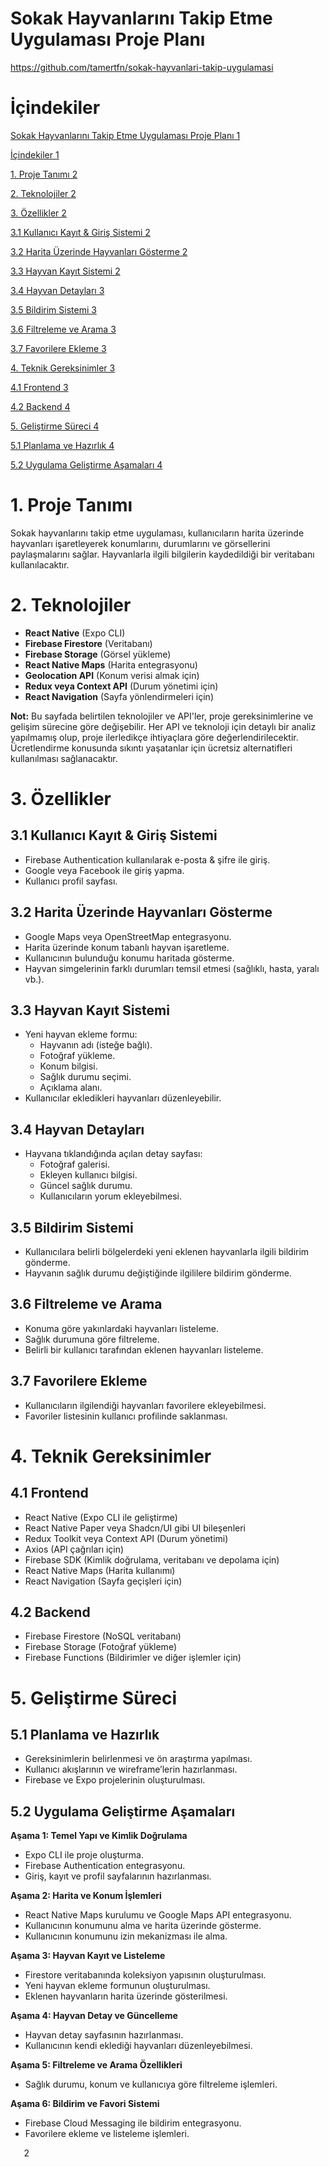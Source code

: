 ﻿<a name="_toc192790687"></a>Sokak Hayvanlarını Takip Etme Uygulaması 
Proje Planı
=====================================================================

<https://github.com/tamertfn/sokak-hayvanlari-takip-uygulamasi>

# <a name="_toc192790688"></a>İçindekiler
[Sokak Hayvanlarını Takip Etme Uygulaması  Proje Planı	1](#_toc192790687)

[İçindekiler	1](#_toc192790688)

[1. Proje Tanımı	2](#_toc192790689)

[2. Teknolojiler	2](#_toc192790690)

[3. Özellikler	2](#_toc192790691)

[3.1 Kullanıcı Kayıt & Giriş Sistemi	2](#_toc192790692)

[3.2 Harita Üzerinde Hayvanları Gösterme	2](#_toc192790693)

[3.3 Hayvan Kayıt Sistemi	2](#_toc192790694)

[3.4 Hayvan Detayları	3](#_toc192790695)

[3.5 Bildirim Sistemi	3](#_toc192790696)

[3.6 Filtreleme ve Arama	3](#_toc192790697)

[3.7 Favorilere Ekleme	3](#_toc192790698)

[4. Teknik Gereksinimler	3](#_toc192790699)

[4.1 Frontend	3](#_toc192790700)

[4.2 Backend	4](#_toc192790701)

[5. Geliştirme Süreci	4](#_toc192790702)

[5.1 Planlama ve Hazırlık	4](#_toc192790703)

[5.2 Uygulama Geliştirme Aşamaları	4](#_toc192790704)






# <a name="_toc192790689"></a>1. Proje Tanımı
Sokak hayvanlarını takip etme uygulaması, kullanıcıların harita üzerinde hayvanları işaretleyerek konumlarını, durumlarını ve görsellerini paylaşmalarını sağlar. Hayvanlarla ilgili bilgilerin kaydedildiği bir veritabanı kullanılacaktır.
# <a name="_toc192790690"></a>2. Teknolojiler
- **React Native** (Expo CLI)
- **Firebase Firestore** (Veritabanı)
- **Firebase Storage** (Görsel yükleme)
- **React Native Maps** (Harita entegrasyonu)
- **Geolocation API** (Konum verisi almak için)
- **Redux veya Context API** (Durum yönetimi için)
- **React Navigation** (Sayfa yönlendirmeleri için)

**Not:** Bu sayfada belirtilen teknolojiler ve API'ler, proje gereksinimlerine ve gelişim sürecine göre değişebilir. Her API ve teknoloji için detaylı bir analiz yapılmamış olup, proje ilerledikçe ihtiyaçlara göre değerlendirilecektir. Ücretlendirme konusunda sıkıntı yaşatanlar için ücretsiz alternatifleri kullanılması sağlanacaktır.
# <a name="_toc192790691"></a>3. Özellikler
## <a name="_toc192790692"></a>3.1 Kullanıcı Kayıt & Giriş Sistemi
- Firebase Authentication kullanılarak e-posta & şifre ile giriş.
- Google veya Facebook ile giriş yapma.
- Kullanıcı profil sayfası.
## <a name="_toc192790693"></a>3.2 Harita Üzerinde Hayvanları Gösterme
- Google Maps veya OpenStreetMap entegrasyonu.
- Harita üzerinde konum tabanlı hayvan işaretleme.
- Kullanıcının bulunduğu konumu haritada gösterme.
- Hayvan simgelerinin farklı durumları temsil etmesi (sağlıklı, hasta, yaralı vb.).
## <a name="_toc192790694"></a>3.3 Hayvan Kayıt Sistemi
- Yeni hayvan ekleme formu: 
  - Hayvanın adı (isteğe bağlı).
  - Fotoğraf yükleme.
  - Konum bilgisi.
  - Sağlık durumu seçimi.
  - Açıklama alanı.
- Kullanıcılar ekledikleri hayvanları düzenleyebilir.
## <a name="_toc192790695"></a>3.4 Hayvan Detayları
- Hayvana tıklandığında açılan detay sayfası: 
  - Fotoğraf galerisi.
  - Ekleyen kullanıcı bilgisi.
  - Güncel sağlık durumu.
  - Kullanıcıların yorum ekleyebilmesi.
## <a name="_toc192790696"></a>3.5 Bildirim Sistemi
- Kullanıcılara belirli bölgelerdeki yeni eklenen hayvanlarla ilgili bildirim gönderme.
- Hayvanın sağlık durumu değiştiğinde ilgililere bildirim gönderme.
## <a name="_toc192790697"></a>3.6 Filtreleme ve Arama
- Konuma göre yakınlardaki hayvanları listeleme.
- Sağlık durumuna göre filtreleme.
- Belirli bir kullanıcı tarafından eklenen hayvanları listeleme.
## <a name="_toc192790698"></a>3.7 Favorilere Ekleme
- Kullanıcıların ilgilendiği hayvanları favorilere ekleyebilmesi.
- Favoriler listesinin kullanıcı profilinde saklanması.
# <a name="_toc192790699"></a>4. Teknik Gereksinimler
## <a name="_toc192790700"></a>4.1 Frontend
- React Native (Expo CLI ile geliştirme)
- React Native Paper veya Shadcn/UI gibi UI bileşenleri
- Redux Toolkit veya Context API (Durum yönetimi)
- Axios (API çağrıları için)
- Firebase SDK (Kimlik doğrulama, veritabanı ve depolama için)
- React Native Maps (Harita kullanımı)
- React Navigation (Sayfa geçişleri için)
## <a name="_toc192790701"></a>4.2 Backend
- Firebase Firestore (NoSQL veritabanı)
- Firebase Storage (Fotoğraf yükleme)
- Firebase Functions (Bildirimler ve diğer işlemler için)
# <a name="_toc192790702"></a>5. Geliştirme Süreci
## <a name="_toc192790703"></a>5.1 Planlama ve Hazırlık
- Gereksinimlerin belirlenmesi ve ön araştırma yapılması.
- Kullanıcı akışlarının ve wireframe’lerin hazırlanması.
- Firebase ve Expo projelerinin oluşturulması.
## <a name="_toc192790704"></a>5.2 Uygulama Geliştirme Aşamaları
**Aşama 1: Temel Yapı ve Kimlik Doğrulama**

- Expo CLI ile proje oluşturma.
- Firebase Authentication entegrasyonu.
- Giriş, kayıt ve profil sayfalarının hazırlanması.

**Aşama 2: Harita ve Konum İşlemleri**

- React Native Maps kurulumu ve Google Maps API entegrasyonu.
- Kullanıcının konumunu alma ve harita üzerinde gösterme.
- Kullanıcının konumunu izin mekanizması ile alma.

**Aşama 3: Hayvan Kayıt ve Listeleme**

- Firestore veritabanında koleksiyon yapısının oluşturulması.
- Yeni hayvan ekleme formunun oluşturulması.
- Eklenen hayvanların harita üzerinde gösterilmesi.

**Aşama 4: Hayvan Detay ve Güncelleme**

- Hayvan detay sayfasının hazırlanması.
- Kullanıcının kendi eklediği hayvanları düzenleyebilmesi.

**Aşama 5: Filtreleme ve Arama Özellikleri**

- Sağlık durumu, konum ve kullanıcıya göre filtreleme işlemleri.

**Aşama 6: Bildirim ve Favori Sistemi**

- Firebase Cloud Messaging ile bildirim entegrasyonu.
- Favorilere ekleme ve listeleme işlemleri.

`	`2


